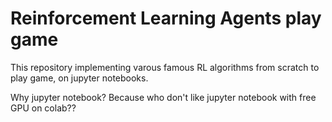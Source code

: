# Reinforcement Learning Agents play game
This repository implementing varous famous RL algorithms from scratch to play game, on jupyter notebooks.

Why jupyter notebook? Because who don't like jupyter notebook with free GPU on colab??
